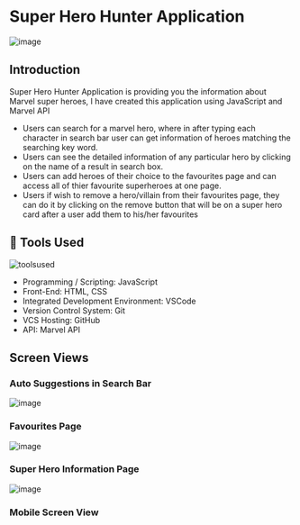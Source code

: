 # Super Hero Hunter Application

![image](https://github.com/MohammadVazeerAliKhan/Super-Hero-Hunter/assets/119596941/41a45b12-9795-44f3-84fc-464a547dd1c7)


## Introduction
Super Hero Hunter Application is providing you the information about Marvel super heroes, I have created this application using JavaScript and Marvel API
* Users can search for a marvel hero, where in after typing each character in search bar user can get information of heroes matching the searching key word.
* Users can see the detailed information of any particular hero by clicking on the name of a result in search box.
* Users can add heroes of their choice to the favourites page and can access all of thier favourite superheroes at one page.
* Users if wish to remove a hero/villain from their favourites page, they can do it by clicking on the remove button that will be on a super hero card after a user add them to his/her favourites

## 🔨 Tools Used
![toolsused](https://github.com/MohammadVazeerAliKhan/Codesocialapp/assets/119596941/1d58de5d-7c86-469f-b6ff-014e72c55938)


* Programming / Scripting: JavaScript
* Front-End: HTML, CSS
* Integrated Development Environment: VSCode
* Version Control System: Git
* VCS Hosting: GitHub
* API: Marvel API


## Screen Views

### Auto Suggestions in Search Bar

![image](https://github.com/MohammadVazeerAliKhan/Super-Hero-Hunter/assets/119596941/cec10519-fc13-4b06-8d56-10c16c92e784)



### Favourites Page
![image](https://github.com/MohammadVazeerAliKhan/Super-Hero-Hunter/assets/119596941/7f707848-5237-4773-83aa-80bba7496502)



### Super Hero Information Page

![image](https://github.com/MohammadVazeerAliKhan/Super-Hero-Hunter/assets/119596941/c09eddcd-cb62-412a-ac13-a3a3e43f4c02)


  ### Mobile Screen View
  
